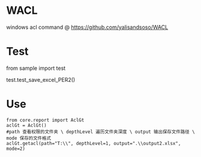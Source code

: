 # WACL
windows acl command
    @ https://github.com/yalisandsoso/WACL

# Test
from sample import test

test.test_save_excel_PER2()

# Use
    from core.report import AclGt
    aclGt = AclGt()
    #path 查看权限的文件夹 \ depthLevel 遍历文件夹深度 \ output 输出保存文件路径 \ mode 保存的文件格式
    aclGt.getacl(path="T:\\", depthLevel=1, output=".\\output2.xlsx", mode=2)

